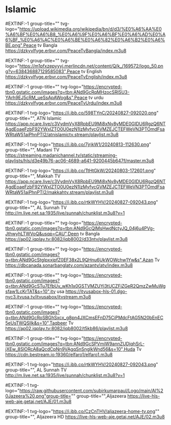 # Islamic


#EXTINF:-1 group-title="" tvg-logo="https://upload.wikimedia.org/wikipedia/bn/d/d3/%E0%A6%AA%E0%A6%BF%E0%A6%B8_%E0%A6%9F%E0%A6%BF%E0%A6%AD%E0%A6%BF_%E0%A6%AC%E0%A6%BE%E0%A6%82%E0%A6%B2%E0%A6%BE.png",Peace tv Bangla https://dzkyvlfyge.erbvr.com/PeaceTvBangla/index.m3u8

#EXTINF:-1 group-title="" tvg-logo="https://m1pfxzepyyyj.merlincdn.net/content/Q/k_/169572/logo_50.png?v=638436887129585083",Peace tv English https://dzkyvlfyge.erbvr.com/PeaceTvEnglish/index.m3u8

#EXTINF:-1 group-title="" tvg-logo="https://encrypted-tbn0.gstatic.com/images?q=tbn:ANd9GcRqMHzocSRlSU3-YArh9EJ5cRM_ueSsApAWog&s",Peace tv urdu https://dzkyvlfyge.erbvr.com/PeaceTvUrdu/index.m3u8

#EXTINF:-1 tvg-logo="https://i.ibb.co/598TYnC/20240827-092020.png" group-title="", ATN Islamic https://app.ncare.live/c3VydmVyX8RpbEU9Mi8xNy8yMDE0GIDU6RgzQ6NTAgdEoaeFzbF92YWxIZTO0U0ezN1IzMyfvcGVMZEJCTEFWeVN3PTOmdFsaWRtaW51aiPhnPTI2/atnislamictv.stream/playlist.m3u8

#EXTINF:-1 tvg-logo="https://i.ibb.co/7jrjkW1/20240813-112630.png" group-title="", Madani TV https://streaming.madanichannel.tv/static/streaming-playlists/hls/d3e49b76-ac06-4689-a641-9200445b647f/master.m3u8

#EXTINF:-1 tvg-logo="https://i.ibb.co/TtHtGkW/20240803-172601.png" group-title="", Makkah TV https://app.ncare.live/c3VydmVyX8RpbEU9Mi8xNy8yMDE0GIDU6RgzQ6NTAgdEoaeFzbF92YWxIZTO0U0ezN1IzMyfvcGVMZEJCTEFWeVN3PTOmdFsaWRtaW51aiPhnPTI2/makkahtv.stream/playlist.m3u8

#EXTINF:-1 tvg-logo="https://i.ibb.co/rtkWYHV/20240827-092043.png" group-title="", AL Sunnah TV http://m.live.net.sa:1935/live/sunnah/chunklist.m3u8?v=1

#EXTINF:-1 group-title="" tvg-logo="https://encrypted-tbn0.gstatic.com/images?q=tbn:ANd9GcQIMsHwdNctyJQ_04j6u4PVg-JthwyhLTWVoQ&usqp=CAU",Deen tv Bangla https://ap02.iqplay.tv:8082/iqb8002/d33ntv/playlist.m3u8

#EXTINF:-1 group-title="" tvg-logo="https://encrypted-tbn0.gstatic.com/images?q=tbn:ANd9GcStglpxxjpfZ0EF38x2L9QHnu6UkWOWchw1Yw&s",Azan Tv https://dbcanada.sonarbanglatv.com/azantv/atv/index.m3u8

#EXTINF:-1 group-title="" tvg-logo="https://encrypted-tbn0.gstatic.com/images?q=tbn:ANd9GcSTu7EfbUv_wKh1x0GSTVMZUYi3tUCZFiZGeR2QmzZwMuWgsfaw1LcKrTAT&s=10",itv usa https://itvusabox-hls-01.dgo-nyc3.itvusa.tv/itvusabox/itvstream.m3u8

#EXTINF:-1 group-title="" tvg-logo="https://encrypted-tbn0.gstatic.com/images?q=tbn:ANd9GcRoSBGhSxcx_g8pn4JXCmsEFnD75CiPMdcFtAG5N20bEnEC5eUsTWQSllk&s=10",Taqbeer Tv https://ap02.iqplay.tv:8082/iqb8002/t5kb86/playlist.m3u8

#EXTINF:-1 group-title="" tvg-logo="https://encrypted-tbn0.gstatic.com/images?q=tbn:ANd9GcSPVmiW9annZUDjqhSrL-jXEw_8SlORcA8aQcdCpNn9VAgqSnSnglkWnd56&s=10",Huda Tv https://cdn.bestream.io:19360/elfaro1/elfaro1.m3u8

#EXTINF:-1 tvg-logo="https://i.ibb.co/rtkWYHV/20240827-092043.png" group-title="", AL Sunnah TV http://m.live.net.sa:1935/live/sunnah/chunklist.m3u8?v=1

#EXTINF:-1 tvg-logo="https://raw.githubusercontent.com/subirkumarpaul/Logo/main/Al%20Jazeera%20.png"group-title="" group-title="",Aljazeera https://live-hls-web-aje.getaj.net/AJE/01.m3u8

#EXTINF:-1 tvg-logo="https://i.ibb.co/CzCnTHV/aljazeera-home-tv.png"" group-title="", Aljazeera HD https://live-hls-web-aje.getaj.net/AJE/02.m3u8
